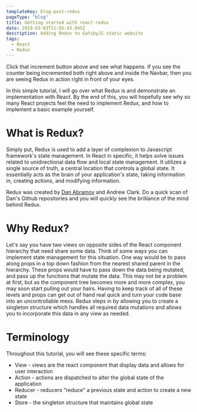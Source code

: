 ```yaml
---
templateKey: blog-post-redux
pageType: "blog"
title: Getting started with react-redux
date: 2019-03-03T21:55:43.045Z
description: Adding Redux to GatsbyJS static website
tags:
  - React
  - Redux
---
```

Click that increment button above and see what happens. If you see the counter being incremented both right above and inside the Navbar, then you are seeing Redux in action right in front of your eyes.

In this simple tutorial, I will go over what Redux is and demonstrate an implementation with React. By the end of this, you will hopefully see why so many React projects feel the need to implement Redux, and how to implement a basic example yourself.

# What is Redux?

Simply put, Redux is used to add a layer of complexion to Javascript framework's state management. In React in specific, it helps solve issues related to unidirectional data flow and local state management. It utilizes a single source of truth, a central location that controls a global state. It essentially acts as the brain of your application's state, taking information in, creating actions, and modifying information. 

Redux was created by [Dan Abramov](https://github.com/gaearon) and Andrew Clark. Do a quick scan of Dan's Github repositories and you will quickly see the brilliance of the mind behind Redux. 

# Why Redux?

Let's say you have two views on opposite sides of the React component hierarchy that need share some data. Think of some ways you can implement state management for this situation. One way would be to pass along props in a top down fashion from the nearest shared parent in the hierarchy. These props would have to pass down the data being mutated, and pass up the functions that mutate the data. This may not be a problem at first, but as the component tree becomes more and more complex, you may soon start pulling out your hairs. Having to keep track of all of these levels and props can get out of hand real quick and turn your code base into an uncontrollable mess. Redux steps in by allowing you to create a singleton structure which handles all required data mutations and allows you to incorporate this data in any view as needed.

# Terminology

Throughout this tutorial, you will see these specific terms:

* View - views are the react component that display data and allows for user interaction
* Action - actions are dispatched to alter the global state of the application
* Reducer - reducers "reduce" a previous state and action to create a new state
* Store - the singleton structure that maintains global state
